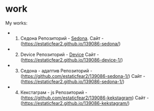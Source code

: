 # work
My works:

* 1. Седона
      Репозиторий - [Sedona](https://github.com/estaticfear2/139086-sedona).
      Сайт - (https://estaticfear2.github.io/139086-sedona/)
      
* 2. Device
      Репозиторий - [Device](https://github.com/estaticfear2/139086-device-1)
      Сайт - (https://estaticfear2.github.io/139086-device-1/)
      
* 3. Седона - адаптив
      Репозиторий - (https://github.com/estaticfear2/139086-sedona-1/)
      Сайт - (https://estaticfear2.github.io/139086-sedona-1/)
      
* 4. Кекстаграм - js
      Репозиторий - (https://github.com/estaticfear2/139086-kekstagram)
      Сайт - (https://estaticfear2.github.io/139086-kekstagram/)
